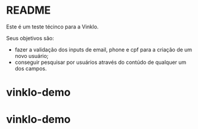 # README
Este é um teste técinco para a Vinklo.

Seus objetivos são:
  - fazer a validação dos inputs de email, phone e cpf para a criação de um novo usuário;
  - conseguir pesquisar por usuários através do contúdo de qualquer um dos campos.

# vinklo-demo
# vinklo-demo
